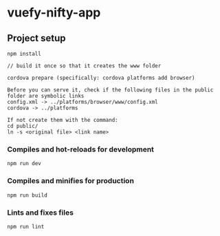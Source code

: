 # vuefy-nifty-app

## Project setup
```
npm install

// build it once so that it creates the www folder

cordova prepare (specifically: cordova platforms add browser)

Before you can serve it, check if the following files in the public folder are symbolic links
config.xml -> ../platforms/browser/www/config.xml
cordova -> ../platforms

If not create them with the command:
cd public/
ln -s <original file> <link name>
```

### Compiles and hot-reloads for development
```
npm run dev
```

### Compiles and minifies for production
```
npm run build
```

### Lints and fixes files
```
npm run lint
```
